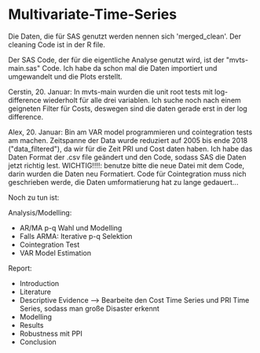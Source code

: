 # Multivariate-Time-Series

Die Daten, die für SAS genutzt werden nennen sich 'merged_clean'. Der cleaning Code ist in der R file.

Der SAS Code, der für die eigentliche Analyse genutzt wird, ist der "mvts-main.sas" Code. Ich habe da schon mal die Daten importiert und umgewandelt und die Plots erstellt. 

Cerstin, 20. Januar: In mvts-main wurden die unit root tests mit log-difference wiederholt für alle drei variablen. Ich suche noch nach einem geigneten Filter für Costs, deswegen sind die daten gerade erst in der log difference.

Alex, 20. Januar: Bin am VAR model programmieren und cointegration tests am machen. Zeitspanne der Data wurde reduziert auf 2005 bis ende 2018 ("data_filtered"), da wir für die Zeit PRI und Cost daten haben. Ich habe das Daten Format der .csv file geändert und den Code, sodass SAS die Daten jetzt richtig lest. WICHTIG!!!!: benutze bitte die neue Datei mit dem Code, darin wurden die Daten neu Formatiert. Code für Cointegration muss nich geschrieben werde, die Daten umformatierung hat zu lange gedauert...

Noch zu tun ist: 

Analysis/Modelling:
- AR/MA p-q Wahl und Modelling
- Falls ARMA: Iterative p-q Selektion
- Cointegration Test
- VAR Model Estimation

Report: 
- Introduction
- Literature
- Descriptive Evidence --> Bearbeite den Cost Time Series und PRI Time Series, sodass man große Disaster erkennt
- Modelling
- Results
- Robustness mit PPI
- Conclusion
